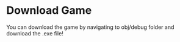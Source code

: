 # Download Game
You can download the game by navigating to obj/debug folder and download the .exe file!
